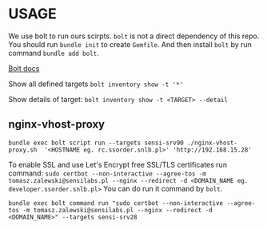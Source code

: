 # USAGE

We use bolt to run ours scirpts.
`bolt` is not a direct dependency of this repo.
You should run `bundle init` to create `Gemfile`.
And then install `bolt` by run command `bundle add bolt`.

[Bolt docs](https://puppet.com/docs/bolt/latest/bolt.html)

Show all defined targets `bolt inventory show -t '*'`

Show details of target: `bolt inventory show -t <TARGET> --detail`

## nginx-vhost-proxy

`bundle exec bolt script run --targets sensi-srv90 ./nginx-vhost-proxy.sh  '<HOSTNAME eg. rc.ssorder.snlb.pl>' 'http://192.168.15.28'`

To enable SSL and use Let's Encrypt free SSL/TLS certificates run command:
`sudo certbot --non-interactive --agree-tos -m tomasz.zalewski@sensilabs.pl --nginx --redirect -d <DOMAIN_NAME eg. developer.ssorder.snlb.pl>`
You can do run it command by `bolt`.

`bundle exec bolt command run "sudo certbot --non-interactive --agree-tos -m tomasz.zalewski@sensilabs.pl --nginx --redirect -d <DOMAIN_NAME>" --targets sensi-srv28`
